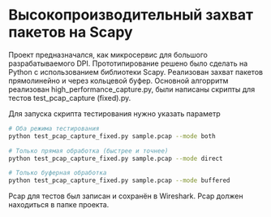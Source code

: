 # Высокопроизводительный захват пакетов на Scapy

Проект предназначался, как микросервис для большого разрабатываемого DPI. Прототипирование решено было сделать на Python с использованием библиотеки Scapy. Реализован захват пакетов прямолинейно и через кольцевой буфер.
Основной алгорритм реализован high_performance_capture.py, были написаны скрипты для тестов test_pcap_capture (fixed).py.

Для запуска скрипта тестирования нужно указать параметр 

```bash
# Оба режима тестирования
python test_pcap_capture_fixed.py sample.pcap --mode both

# Только прямая обработка (быстрее и точнее)
python test_pcap_capture_fixed.py sample.pcap --mode direct

# Только буферная обработка
python test_pcap_capture_fixed.py sample.pcap --mode buffered
```

Pcap для тестов был записан и сохранён в Wireshark. Pcap должен находиться в папке проекта. 
